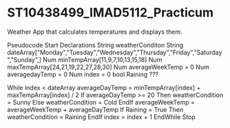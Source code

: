 # ST10438499_IMAD5112_Practicum
Weather App that calculates temperatures and displays them.

Pseudocode
Start
 Declarations
 String weatherConditon
 String dateArray["Monday","Tuesday","Wednesday","Thursday","Friday","Saturday","Sunday",]
 Num minTempArray[11,9,7,10,13,15,18]
 Num maxTempArray[24,21,19,22,27,28,30]
 Num averageWeekTemp = 0
 Num averagedayTemp = 0
 Num index = 0
 bool Raining ???
 

 While index < dateArray 
   averageDayTemp = minTempArray[index] + maxTempArray[index] / 2
   If averageDayTemp >= 20 Then
     weatherCondition = Sunny
   Else
     weatherCondition = Cold
   EndIf
   averageWeekTemp = averageWeekTemp + averageDayTemp
   If Raining = True Then
     weatherCondition = Raining
   EndIf
   index = index + 1
 EndWhile
Stop
